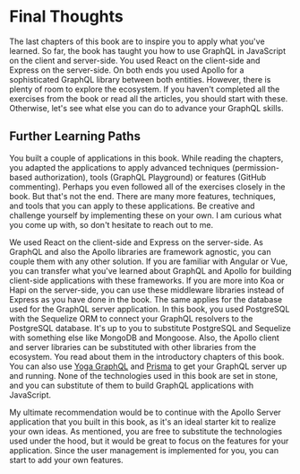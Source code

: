 # Final Thoughts

The last chapters of this book are to inspire you to apply what you've learned. So far, the book has taught you how to use GraphQL in JavaScript on the client and server-side. You used React on the client-side and Express on the server-side. On both ends you used Apollo for a sophisticated GraphQL library between both entities. However, there is plenty of room to explore the ecosystem. If you haven't completed all the exercises from the book or read all the articles, you should start with these. Otherwise, let's see what else you can do to advance your GraphQL skills.

## Further Learning Paths

You built a couple of applications in this book. While reading the chapters, you adapted the applications to apply advanced techniques (permission-based authorization), tools (GraphQL Playground) or features (GitHub commenting). Perhaps you even followed all of the exercises closely in the book. But that's not the end. There are many more features, techniques, and tools that you can apply to these applications. Be creative and challenge yourself by implementing these on your own. I am curious what you come up with, so don't hesitate to reach out to me.

We used React on the client-side and Express on the server-side. As GraphQL and also the Apollo libraries are framework agnostic, you can couple them with any other solution. If you are familiar with Angular or Vue, you can transfer what you've learned about GraphQL and Apollo for building client-side applications with these frameworks. If you are more into Koa or Hapi on the server-side, you can use these middleware libraries instead of Express as you have done in the book. The same applies for the database used for the GraphQL server application. In this book, you used PostgreSQL with the Sequelize ORM to connect your GraphQL resolvers to the PostgreSQL database. It's up to you to substitute PostgreSQL and Sequelize with something else like MongoDB and Mongoose. Also, the Apollo client and server libraries can be substituted with other libraries from the ecosystem. You read about them in the introductory chapters of this book. You can also use [Yoga GraphQL](https://github.com/prisma/graphql-yoga) and [Prisma](https://www.prisma.io/) to get your GraphQL server up and running. None of the technologies used in this book are set in stone, and you can substitute of them to build GraphQL applications with JavaScript.

My ultimate recommendation would be to continue with the Apollo Server application that you  built in this book, as it's an ideal starter kit to realize your own ideas. As mentioned, you are free to substitute the technologies used under the hood, but it would be great to focus on the features for your application. Since the user management is implemented for you, you can start to add your own features.

